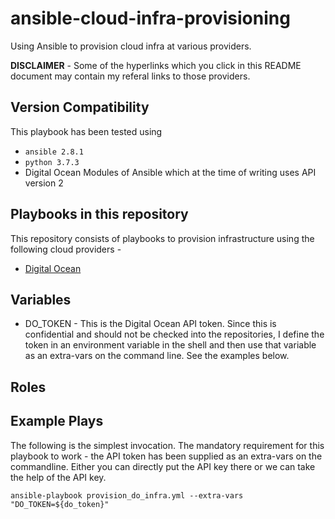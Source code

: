 # ansible-cloud-infra-provisioning
Using Ansible to provision cloud infra at various providers.

**DISCLAIMER** - Some of the hyperlinks which you click in this README document may contain my referal links to those providers.

## Version Compatibility

This playbook has been tested using

* ```ansible 2.8.1```
* ```python 3.7.3```
* Digital Ocean Modules of Ansible which at the time of writing uses API version 2

## Playbooks in this repository

This repository consists of playbooks to provision infrastructure using the following cloud providers - 

* [Digital Ocean](https://m.do.co/c/e3f393fabe90) 

## Variables

* DO_TOKEN - This is the Digital Ocean API token. Since this is confidential and should not be checked into the repositories, I define the token in an environment variable in the shell and then use that variable as an extra-vars on the command line. See the examples below.

## Roles

## Example Plays

The following is the simplest invocation. The mandatory requirement for this playbook to work - the API token has been supplied as an extra-vars on the commandline. Either you can directly put the API key there or we can take the help of the API key.

```ansible-playbook provision_do_infra.yml --extra-vars "DO_TOKEN=${do_token}"```
